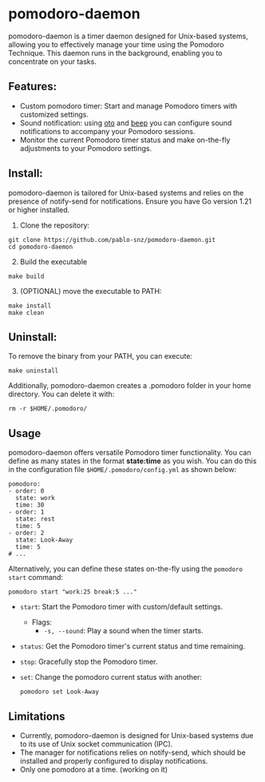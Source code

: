 # pomodoro-daemon

pomodoro-daemon is a timer daemon designed for Unix-based systems, allowing you to effectively manage your time using the Pomodoro Technique. This daemon runs in the background, enabling you to concentrate on your tasks. 

## Features:
- Custom pomodoro timer: Start and manage Pomodoro timers with customized settings. 
- Sound notification: using [oto](https://github.com/ebitengine/oto) and [beep](https://github.com/gopxl/beep) you can configure sound notifications to accompany your Pomodoro sessions.
- Monitor the current Pomodoro timer status and make on-the-fly adjustments to your Pomodoro settings.

## Install:

pomodoro-daemon is tailored for Unix-based systems and relies on the presence of notify-send for notifications. Ensure you have Go version 1.21 or higher installed.

1. Clone the repository:

```{bash}
git clone https://github.com/pablo-snz/pomodoro-daemon.git
cd pomodoro-daemon
```

2. Build the executable

```{bash}
make build
```

3. (OPTIONAL) move the executable to PATH:

```{bash}
make install
make clean
```

## Uninstall:

To remove the binary from your PATH, you can execute:

```{bash}
make uninstall
```

Additionally, pomodoro-daemon creates a .pomodoro folder in your home directory. You can delete it with:

```{bash}
rm -r $HOME/.pomodoro/
```

## Usage

pomodoro-daemon offers versatile Pomodoro timer functionality. You can define as many states in the format **state:time** as you wish. You can do this in the configuration file `$HOME/.pomodoro/config.yml` as shown below:

```{yaml}
pomodoro:
- order: 0
  state: work
  time: 30
- order: 1
  state: rest
  time: 5
- order: 2
  state: Look-Away
  time: 5
# ...
```
Alternatively, you can define these states on-the-fly using the `pomodoro start` command:

```{yaml}
pomodoro start "work:25 break:5 ..."
```

- `start`: Start the Pomodoro timer with custom/default settings.
    - Flags:
        - `-s, --sound`: Play a sound when the timer starts.

- `status`: Get the Pomodoro timer's current status and time remaining.

- `stop`: Gracefully stop the Pomodoro timer.

- `set`: Change the pomodoro current status with another:

    ```{bash}
    pomodoro set Look-Away
    ```

## Limitations

- Currently, pomodoro-daemon is designed for Unix-based systems due to its use of Unix socket communication (IPC).
- The manager for notifications relies on notify-send, which should be installed and properly configured to display notifications.
- Only one pomodoro at a time. (working on it)

